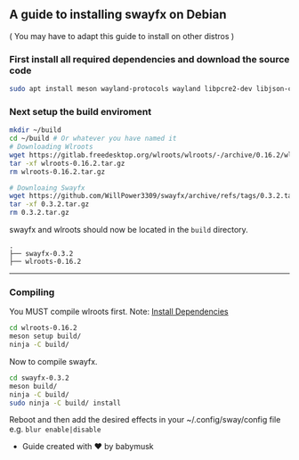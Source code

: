 ## A guide to installing swayfx on Debian
( You may have to adapt this guide to install on other distros )

### First install all required dependencies and download the source code

```bash
sudo apt install meson wayland-protocols wayland libpcre2-dev libjson-c-dev libpango-1.0-0 libcairo2-dev wget
```

### Next setup the build enviroment
```bash
mkdir ~/build
cd ~/build # Or whatever you have named it
# Downloading Wlroots
wget https://gitlab.freedesktop.org/wlroots/wlroots/-/archive/0.16.2/wlroots-0.16.2.tar.gz
tar -xf wlroots-0.16.2.tar.gz
rm wlroots-0.16.2.tar.gz

# Downloaing Swayfx
wget https://github.com/WillPower3309/swayfx/archive/refs/tags/0.3.2.tar.gz
tar -xf 0.3.2.tar.gz
rm 0.3.2.tar.gz
```
swayfx and wlroots should now be located in the `build` directory.
```
.
├── swayfx-0.3.2
├── wlroots-0.16.2
```
___
### Compiling
You MUST compile wlroots first.
Note: [Install Dependencies](https://github.com/swaywm/wlroots?tab=readme-ov-file#building)

```bash
cd wlroots-0.16.2
meson setup build/
ninja -C build/
```

Now to compile swayfx.
```bash
cd swayfx-0.3.2
meson build/
ninja -C build/
sudo ninja -C build/ install
```
Reboot and then add the desired effects in your ~/.config/sway/config file <br/>
e.g. `blur enable|disable`

+ Guide created with ♥️ by babymusk
